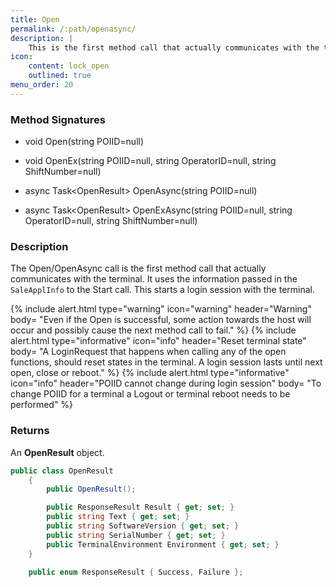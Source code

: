 ```yaml
---
title: Open
permalink: /:path/openasync/
description: |
    This is the first method call that actually communicates with the terminal. It sends a LoginRequest which is needed before any other request.
icon:
    content: lock_open
    outlined: true
menu_order: 20
---
```

### Method Signatures

*   void Open(string POIID=null)
*   void OpenEx(string POIID=null, string OperatorID=null, string ShiftNumber=null)

*   async Task\<OpenResult\> OpenAsync(string POIID=null)
*   async Task\<OpenResult\> OpenExAsync(string POIID=null, string OperatorID=null, string ShiftNumber=null)

### Description

The Open/OpenAsync call is the first method call that actually communicates with the terminal. It uses the information passed in the `SaleApplInfo` to the Start call. This starts a login session with the terminal.

{% include alert.html type="warning" icon="warning" header="Warning"
body= "Even if the Open is successful, some action towards the host will occur and possibly cause the next method call to fail."
%}
{% include alert.html type="informative" icon="info" header="Reset terminal state"
body= "A LoginRequest that happens when calling any of the open functions, should reset states in the terminal. A login session lasts until next open, close or reboot."
%}
{% include alert.html type="informative" icon="info" header="POIID cannot change during login session"
body= "To change POIID for a terminal a Logout or terminal reboot needs to be performed"
%}

### Returns

An **OpenResult** object.

```c#
public class OpenResult
    {
        public OpenResult();

        public ResponseResult Result { get; set; }
        public string Text { get; set; }
        public string SoftwareVersion { get; set; }
        public string SerialNumber { get; set; }
        public TerminalEnvironment Environment { get; set; }
    }
```

```c#
    public enum ResponseResult { Success, Failure };
```

